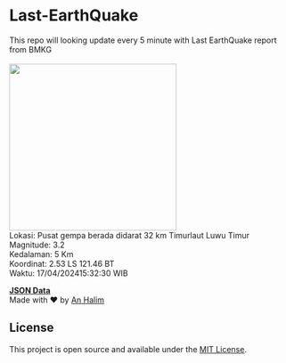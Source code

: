 # Last-EarthQuake
This repo will looking update every 5 minute with Last EarthQuake report from BMKG
<br>
<br>
<img src="https://static.bmkg.go.id/20240417153230.mmi.jpg" width="300"/>
<br>
Lokasi: Pusat gempa berada didarat 32 km Timurlaut Luwu Timur <br>
Magnitude: 3.2 <br>
Kedalaman: 5 Km <br>
Koordinat: 2.53 LS 121.46 BT <br>
Waktu: 17/04/202415:32:30 WIB <br>

<a href="./data/data.json">**JSON Data**</a>
<br>
Made with ❤️ by <a href="https://github.com/an-halim">An Halim</a>
## License

This project is open source and available under the [MIT License](LICENSE).
